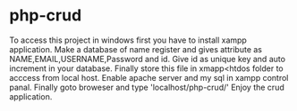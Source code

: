# php-crud
To access this project in windows first you have to install xampp application.
Make a database of name register and gives attribute as NAME,EMAIL,USERNAME,Password and id.
Give id as unique key and auto increment in your database.
Finally store this file in xmapp<htdos folder to acccess from local host.
Enable apache server and my sql in xampp control panal.
Finally goto broweser and type 'localhost/php-crud/'
Enjoy the crud application.
